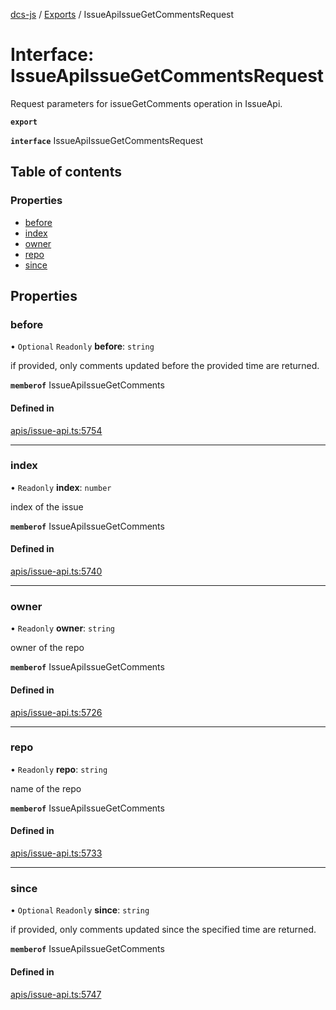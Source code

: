 [dcs-js](../README.md) / [Exports](../modules.md) / IssueApiIssueGetCommentsRequest

# Interface: IssueApiIssueGetCommentsRequest

Request parameters for issueGetComments operation in IssueApi.

**`export`**

**`interface`** IssueApiIssueGetCommentsRequest

## Table of contents

### Properties

- [before](IssueApiIssueGetCommentsRequest.md#before)
- [index](IssueApiIssueGetCommentsRequest.md#index)
- [owner](IssueApiIssueGetCommentsRequest.md#owner)
- [repo](IssueApiIssueGetCommentsRequest.md#repo)
- [since](IssueApiIssueGetCommentsRequest.md#since)

## Properties

### <a id="before" name="before"></a> before

• `Optional` `Readonly` **before**: `string`

if provided, only comments updated before the provided time are returned.

**`memberof`** IssueApiIssueGetComments

#### Defined in

[apis/issue-api.ts:5754](https://github.com/unfoldingWord/dcs-js/blob/b29eb7a/apis/issue-api.ts#L5754)

___

### <a id="index" name="index"></a> index

• `Readonly` **index**: `number`

index of the issue

**`memberof`** IssueApiIssueGetComments

#### Defined in

[apis/issue-api.ts:5740](https://github.com/unfoldingWord/dcs-js/blob/b29eb7a/apis/issue-api.ts#L5740)

___

### <a id="owner" name="owner"></a> owner

• `Readonly` **owner**: `string`

owner of the repo

**`memberof`** IssueApiIssueGetComments

#### Defined in

[apis/issue-api.ts:5726](https://github.com/unfoldingWord/dcs-js/blob/b29eb7a/apis/issue-api.ts#L5726)

___

### <a id="repo" name="repo"></a> repo

• `Readonly` **repo**: `string`

name of the repo

**`memberof`** IssueApiIssueGetComments

#### Defined in

[apis/issue-api.ts:5733](https://github.com/unfoldingWord/dcs-js/blob/b29eb7a/apis/issue-api.ts#L5733)

___

### <a id="since" name="since"></a> since

• `Optional` `Readonly` **since**: `string`

if provided, only comments updated since the specified time are returned.

**`memberof`** IssueApiIssueGetComments

#### Defined in

[apis/issue-api.ts:5747](https://github.com/unfoldingWord/dcs-js/blob/b29eb7a/apis/issue-api.ts#L5747)
